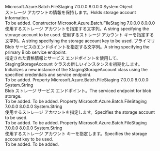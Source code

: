 <Type Name="StagingStorageAccount" FullName="Microsoft.Azure.Batch.FileStaging.StagingStorageAccount">
  <TypeSignature Language="C#" Value="public class StagingStorageAccount" />
  <TypeSignature Language="ILAsm" Value=".class public auto ansi beforefieldinit StagingStorageAccount extends System.Object" />
  <TypeSignature Language="DocId" Value="T:Microsoft.Azure.Batch.FileStaging.StagingStorageAccount" />
  <TypeSignature Language="VB.NET" Value="Public Class StagingStorageAccount" />
  <TypeSignature Language="F#" Value="type StagingStorageAccount = class" />
  <AssemblyInfo>
    <AssemblyName>Microsoft.Azure.Batch.FileStaging</AssemblyName>
    <AssemblyVersion>7.0.0.0</AssemblyVersion>
    <AssemblyVersion>8.0.0.0</AssemblyVersion>
  </AssemblyInfo>
  <Base>
    <BaseTypeName>System.Object</BaseTypeName>
  </Base>
  <Interfaces />
  <Docs>
    <summary>
            <span data-ttu-id="efd5a-101">ストレージ アカウントの情報を保持します。</span><span class="sxs-lookup"><span data-stu-id="efd5a-101">Holds storage account information.</span></span>
            </summary>
    <remarks>To be added.</remarks>
  </Docs>
  <Members>
    <Member MemberName=".ctor">
      <MemberSignature Language="C#" Value="public StagingStorageAccount (string storageAccount, string storageAccountKey, string blobEndpoint);" />
      <MemberSignature Language="ILAsm" Value=".method public hidebysig specialname rtspecialname instance void .ctor(string storageAccount, string storageAccountKey, string blobEndpoint) cil managed" />
      <MemberSignature Language="DocId" Value="M:Microsoft.Azure.Batch.FileStaging.StagingStorageAccount.#ctor(System.String,System.String,System.String)" />
      <MemberSignature Language="VB.NET" Value="Public Sub New (storageAccount As String, storageAccountKey As String, blobEndpoint As String)" />
      <MemberSignature Language="F#" Value="new Microsoft.Azure.Batch.FileStaging.StagingStorageAccount : string * string * string -&gt; Microsoft.Azure.Batch.FileStaging.StagingStorageAccount" Usage="new Microsoft.Azure.Batch.FileStaging.StagingStorageAccount (storageAccount, storageAccountKey, blobEndpoint)" />
      <MemberType>Constructor</MemberType>
      <AssemblyInfo>
        <AssemblyName>Microsoft.Azure.Batch.FileStaging</AssemblyName>
        <AssemblyVersion>7.0.0.0</AssemblyVersion>
        <AssemblyVersion>8.0.0.0</AssemblyVersion>
      </AssemblyInfo>
      <Parameters>
        <Parameter Name="storageAccount" Type="System.String" />
        <Parameter Name="storageAccountKey" Type="System.String" />
        <Parameter Name="blobEndpoint" Type="System.String" />
      </Parameters>
      <Docs>
        <param name="storageAccount"><span data-ttu-id="efd5a-102">使用するストレージ アカウントを指定する文字列。</span><span class="sxs-lookup"><span data-stu-id="efd5a-102">A string specifying the storage account to be used.</span></span></param>
        <param name="storageAccountKey"><span data-ttu-id="efd5a-103">使用するストレージ アカウント キーを指定する文字列。</span><span class="sxs-lookup"><span data-stu-id="efd5a-103">A string specifying the storage account key to be used.</span></span></param>
        <param name="blobEndpoint"><span data-ttu-id="efd5a-104">プライマリ Blob サービスのエンドポイントを指定する文字列。</span><span class="sxs-lookup"><span data-stu-id="efd5a-104">A string specifying the primary Blob service endpoint.</span></span></param>
        <summary>
            <span data-ttu-id="efd5a-105">指定された資格情報とサービス エンドポイントを使用して、StagingStorageAccount クラスの新しいインスタンスを初期化します。</span><span class="sxs-lookup"><span data-stu-id="efd5a-105">Initializes a new instance of the StagingStorageAccount class using the specified credentials and service endpoint.</span></span>
            </summary>
        <remarks>To be added.</remarks>
      </Docs>
    </Member>
    <Member MemberName="BlobEndpoint">
      <MemberSignature Language="C#" Value="public string BlobEndpoint { get; }" />
      <MemberSignature Language="ILAsm" Value=".property instance string BlobEndpoint" />
      <MemberSignature Language="DocId" Value="P:Microsoft.Azure.Batch.FileStaging.StagingStorageAccount.BlobEndpoint" />
      <MemberSignature Language="VB.NET" Value="Public ReadOnly Property BlobEndpoint As String" />
      <MemberSignature Language="F#" Value="member this.BlobEndpoint : string" Usage="Microsoft.Azure.Batch.FileStaging.StagingStorageAccount.BlobEndpoint" />
      <MemberType>Property</MemberType>
      <AssemblyInfo>
        <AssemblyName>Microsoft.Azure.Batch.FileStaging</AssemblyName>
        <AssemblyVersion>7.0.0.0</AssemblyVersion>
        <AssemblyVersion>8.0.0.0</AssemblyVersion>
      </AssemblyInfo>
      <ReturnValue>
        <ReturnType>System.String</ReturnType>
      </ReturnValue>
      <Docs>
        <summary>
            <span data-ttu-id="efd5a-106">Blob ストレージ サービス エンドポイント。</span><span class="sxs-lookup"><span data-stu-id="efd5a-106">The serviced endpoint for blob storage.</span></span>
            </summary>
        <value>To be added.</value>
        <remarks>To be added.</remarks>
      </Docs>
    </Member>
    <Member MemberName="StorageAccount">
      <MemberSignature Language="C#" Value="public string StorageAccount { get; }" />
      <MemberSignature Language="ILAsm" Value=".property instance string StorageAccount" />
      <MemberSignature Language="DocId" Value="P:Microsoft.Azure.Batch.FileStaging.StagingStorageAccount.StorageAccount" />
      <MemberSignature Language="VB.NET" Value="Public ReadOnly Property StorageAccount As String" />
      <MemberSignature Language="F#" Value="member this.StorageAccount : string" Usage="Microsoft.Azure.Batch.FileStaging.StagingStorageAccount.StorageAccount" />
      <MemberType>Property</MemberType>
      <AssemblyInfo>
        <AssemblyName>Microsoft.Azure.Batch.FileStaging</AssemblyName>
        <AssemblyVersion>7.0.0.0</AssemblyVersion>
        <AssemblyVersion>8.0.0.0</AssemblyVersion>
      </AssemblyInfo>
      <ReturnValue>
        <ReturnType>System.String</ReturnType>
      </ReturnValue>
      <Docs>
        <summary>
            <span data-ttu-id="efd5a-107">使用するストレージ アカウントを指定します。</span><span class="sxs-lookup"><span data-stu-id="efd5a-107">Specifies the storage account to be used.</span></span>
            </summary>
        <value>To be added.</value>
        <remarks>To be added.</remarks>
      </Docs>
    </Member>
    <Member MemberName="StorageAccountKey">
      <MemberSignature Language="C#" Value="public string StorageAccountKey { get; }" />
      <MemberSignature Language="ILAsm" Value=".property instance string StorageAccountKey" />
      <MemberSignature Language="DocId" Value="P:Microsoft.Azure.Batch.FileStaging.StagingStorageAccount.StorageAccountKey" />
      <MemberSignature Language="VB.NET" Value="Public ReadOnly Property StorageAccountKey As String" />
      <MemberSignature Language="F#" Value="member this.StorageAccountKey : string" Usage="Microsoft.Azure.Batch.FileStaging.StagingStorageAccount.StorageAccountKey" />
      <MemberType>Property</MemberType>
      <AssemblyInfo>
        <AssemblyName>Microsoft.Azure.Batch.FileStaging</AssemblyName>
        <AssemblyVersion>7.0.0.0</AssemblyVersion>
        <AssemblyVersion>8.0.0.0</AssemblyVersion>
      </AssemblyInfo>
      <ReturnValue>
        <ReturnType>System.String</ReturnType>
      </ReturnValue>
      <Docs>
        <summary>
            <span data-ttu-id="efd5a-108">使用するストレージ アカウント キーを指定します。</span><span class="sxs-lookup"><span data-stu-id="efd5a-108">Specifies the storage account key to be used.</span></span>
            </summary>
        <value>To be added.</value>
        <remarks>To be added.</remarks>
      </Docs>
    </Member>
  </Members>
</Type>